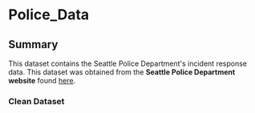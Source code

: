 # Police_Data

## Summary
This dataset contains the Seattle Police Department's incident response data. This dataset was obtained from the **Seattle Police Department website** found [here](https://data.seattle.gov/Public-Safety/Seattle-Police-Department-911-Incident-Response/3k2p-39jp).

### Clean Dataset
